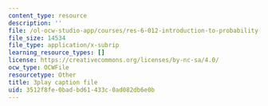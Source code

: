 ```yaml
---
content_type: resource
description: ''
file: /ol-ocw-studio-app/courses/res-6-012-introduction-to-probability-spring-2018/3512f8fe0badbd61433c0ad082db6e0b_yvHu34mEXzk.srt
file_size: 14534
file_type: application/x-subrip
learning_resource_types: []
license: https://creativecommons.org/licenses/by-nc-sa/4.0/
ocw_type: OCWFile
resourcetype: Other
title: 3play caption file
uid: 3512f8fe-0bad-bd61-433c-0ad082db6e0b
---
```


